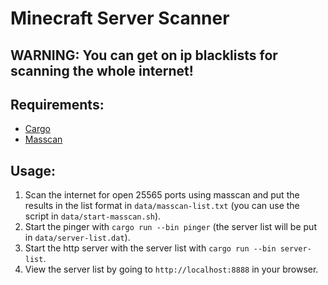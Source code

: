 # Minecraft Server Scanner
## WARNING: You can get on ip blacklists for scanning the whole internet!
## Requirements:
- [Cargo](https://rustup.rs)
- [Masscan](https://github.com/robertdavidgraham/masscan)
## Usage:
1. Scan the internet for open 25565 ports using masscan and put the results in the list format in `data/masscan-list.txt` (you can use the script in `data/start-masscan.sh`).
2. Start the pinger with `cargo run --bin pinger` (the server list will be put in `data/server-list.dat`).
3. Start the http server with the server list with `cargo run --bin server-list`.
4. View the server list by going to `http://localhost:8888` in your browser.
